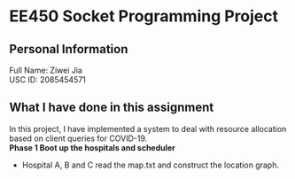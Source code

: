 # **EE450 Socket Programming Project** <br>
## **Personal Information** <br>
Full Name: Ziwei Jia<br>
USC ID: 2085454571<br>

## **What I have done in this assignment** <br>
In this project, I have implemented a system to deal with resource allocation based on client queries for COVID-19. <br>
**Phase 1 Boot up the hospitals and scheduler** <br>
  - Hospital A, B and C read the map.txt and construct the location graph. <br>

